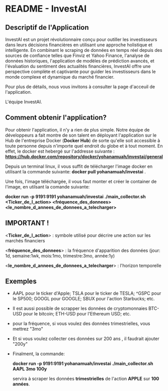 # README - InvestAI

## Descriptif de l'Application

InvestAI est un projet révolutionnaire conçu pour outiller les investisseurs dans leurs décisions financières en utilisant une approche holistique et intelligente. En combinant le scraping de données en temps réel depuis des sources de confiance telles que Finviz et Yahoo Finance, l'analyse de données historiques, l'application de modèles de prédiction avancés, et l'évaluation du sentiment des actualités financières, InvestAI offre une perspective complète et captivante pour guider les investisseurs dans le monde complexe et dynamique du marché financier.

Pour plus de détails, nous vous invitons à consulter la page d'acceuil de l'application.

L'équipe InvestAI.

## Comment obtenir l'application?

Pour obtenir l'application, il n'y a rien de plus simple.
Notre équipe de développeurs a fait montre de son talent en déployant l'application sur le Hub de l'entreprise Docker (**Docker Hub**) de sorte qu'elle soit accessible à toute personne depuis n'importe quel endroit du globe et à tout moment.
En effet, le docker est hebergé sur l'addresse suivante : **https://hub.docker.com/repository/docker/yohanamuah/investai/general**

Depuis un terminal linux, il vous suffit de télécharger l'image docker en utilisant la commande suivante:
**docker pull yohanamuah/investai** .

Une fois, l'image téléchargée, il vous faut monter et créer le container de l'image, en utilsant la comande suivante:

**docker run -p 9191:9191 yohanamuah/investai ./main_collector.sh <Ticker_de_l_action> <fréquence_des_donnees> <le_nombre_d_annees_de_donnees_a_telecharger>**

## IMPORTANT !
<**Ticker_de_l_action**> : symbole utilisé pour décrire une action sur les marchés financiers

<**fréquence_des_donnees**> : la fréquence d'apparition des données (jour: 1d, semaine:1wk, mois:1mo, trimestre:3mo, année:1y)

<**le_nombre_d_annees_de_donnees_a_telecharger**> : l'horizon temporelle 

## Exemples

* AAPL pour le ticker d'Apple; TSLA pour le ticker de TESLA; ^GSPC pour le SP500; GOOGL pour GOOGLE; SBUX pour l'action Starbucks; etc.

* Il est aussi possible de scrapper les données de cryptomonnaies BTC-USD pour le bitcoin; ETH-USD pour l'Ethereum USD; etc.

* pour la fréquence, si vous voulez des données trimestrielles, vous mettrez "3mo"

* Et si vous voulez collecter ces données sur 200 ans , il faudrait ajouter "200y"

* Finalment, la commande:
  
  **docker run -p 9191:9191 yohanamuah/investai ./main_collector.sh AAPL 3mo 100y**
  
  servira à scraper les données  **trimestrielles** de l'action **APPLE** sur **100 années**.






